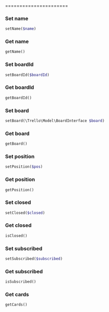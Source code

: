 
======================

### Set name
```php
setName($name)
```

### Get name
```php
getName()
```

### Set boardId
```php
setBoardId($boardId)
```

### Get boardId
```php
getBoardId()
```

### Set board
```php
setBoard(\Trello\Model\BoardInterface $board)
```

### Get board
```php
getBoard()
```

### Set position
```php
setPosition($pos)
```

### Get position
```php
getPosition()
```

### Set closed
```php
setClosed($closed)
```

### Get closed
```php
isClosed()
```

### Set subscribed
```php
setSubscribed($subscribed)
```

### Get subscribed
```php
isSubscribed()
```

### Get cards
```php
getCards()
```

